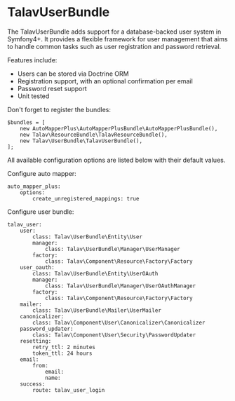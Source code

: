 TalavUserBundle
=============

The TalavUserBundle adds support for a database-backed user system in Symfony4+.
It provides a flexible framework for user management that aims to handle
common tasks such as user registration and password retrieval.

Features include:

- Users can be stored via Doctrine ORM
- Registration support, with an optional confirmation per email
- Password reset support
- Unit tested

Don't forget to register the bundles:

```
$bundles = [
    new AutoMapperPlus\AutoMapperPlusBundle\AutoMapperPlusBundle(),
    new Talav\ResourceBundle\TalavResourceBundle(),
    new Talav\UserBundle\TalavUserBundle(),
];
```

All available configuration options are listed below with their default values.

Configure auto mapper:
```
auto_mapper_plus:
    options:
        create_unregistered_mappings: true
```

Configure user bundle:
```code-block:: yaml
talav_user:
    user:
        class: Talav\UserBundle\Entity\User
        manager:
            class: Talav\UserBundle\Manager\UserManager
        factory:
            class: Talav\Component\Resource\Factory\Factory
    user_oauth:
        class: Talav\UserBundle\Entity\UserOAuth
        manager:
            class: Talav\UserBundle\Manager\UserOAuthManager
        factory:
            class: Talav\Component\Resource\Factory\Factory
    mailer:
        class: Talav\UserBundle\Mailer\UserMailer
    canonicalizer:
        class: Talav\Component\User\Canonicalizer\Canonicalizer
    password_updater:
        class: Talav\Component\User\Security\PasswordUpdater
    resetting:
        retry_ttl: 2 minutes
        token_ttl: 24 hours
    email:
        from:
            email:
            name:
    success:
        route: talav_user_login
```


